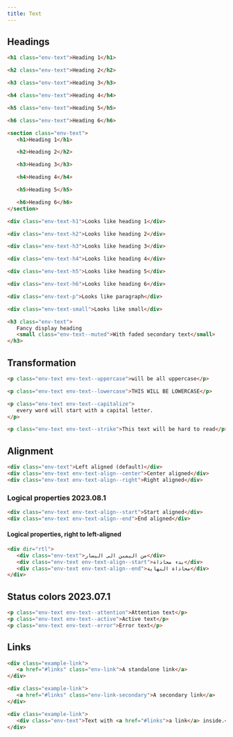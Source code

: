 ```yaml
---
title: Text
---
```


## Headings

```html
<h1 class="env-text">Heading 1</h1>

<h2 class="env-text">Heading 2</h2>

<h3 class="env-text">Heading 3</h3>

<h4 class="env-text">Heading 4</h4>

<h5 class="env-text">Heading 5</h5>

<h6 class="env-text">Heading 6</h6>
```

```html
<section class="env-text">
   <h1>Heading 1</h1>

   <h2>Heading 2</h2>

   <h3>Heading 3</h3>

   <h4>Heading 4</h4>

   <h5>Heading 5</h5>

   <h6>Heading 6</h6>
</section>
```

```html
<div class="env-text-h1">Looks like heading 1</div>

<div class="env-text-h2">Looks like heading 2</div>

<div class="env-text-h3">Looks like heading 3</div>

<div class="env-text-h4">Looks like heading 4</div>

<div class="env-text-h5">Looks like heading 5</div>

<div class="env-text-h6">Looks like heading 6</div>

<div class="env-text-p">Looks like paragraph</div>

<div class="env-text-small">Looks like small</div>
```

```html
<h3 class="env-text">
   Fancy display heading
   <small class="env-text--muted">With faded secondary text</small>
</h3>
```

## Transformation

```html
<p class="env-text env-text--uppercase">will be all uppercase</p>

<p class="env-text env-text--lowercase">THIS WILL BE LOWERCASE</p>

<p class="env-text env-text--capitalize">
   every word will start with a capital letter.
</p>

<p class="env-text env-text--strike">This text will be hard to read</p>
```

## Alignment

```html
<div class="env-text">Left aligned (default)</div>
<div class="env-text env-text-align--center">Center aligned</div>
<div class="env-text env-text-align--right">Right aligned</div>
```

### Logical properties <span class="env-badge env-badge--info">2023.08.1</span>

```html
<div class="env-text env-text-align--start">Start aligned</div>
<div class="env-text env-text-align--end">End aligned</div>
```

#### Logical properties, right to left-aligned

```html
<div dir="rtl">
   <div class="env-text">من اليمين الى اليسار</div>
   <div class="env-text env-text-align--start">بدء محاذاة</div>
   <div class="env-text env-text-align--end">محاذاة النهاية</div>
</div>
```

<span id="status-colors" class="offset-anchor"></span>

## Status colors <span class="env-badge env-badge--info">2023.07.1</span>

```html
<p class="env-text env-text--attention">Attention text</p>
<p class="env-text env-text--active">Active text</p>
<p class="env-text env-text--error">Error text</p>
```

## Links

<div id="links"></div>

```html
<div class="example-link">
   <a href="#links" class="env-link">A standalone link</a>
</div>

<div class="example-link">
   <a href="#links" class="env-link-secondary">A secondary link</a>
</div>

<div class="example-link">
   <div class="env-text">Text with <a href="#links">a link</a> inside.</div>
</div>
```
